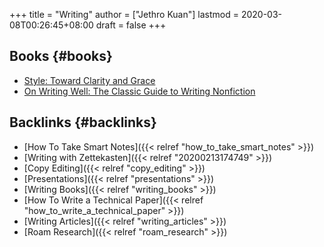 +++
title = "Writing"
author = ["Jethro Kuan"]
lastmod = 2020-03-08T00:26:45+08:00
draft = false
+++

## Books {#books}

-   [Style: Toward Clarity and Grace](https://www.amazon.com/Style-Clarity-Chicago-Writing-Publishing/dp/0226899152)
-   [On Writing Well: The Classic Guide to Writing Nonfiction](https://www.goodreads.com/book/show/53343.On%5FWriting%5FWell)


## Backlinks {#backlinks}

-   [How To Take Smart Notes]({{< relref "how_to_take_smart_notes" >}})
-   [Writing with Zettekasten]({{< relref "20200213174749" >}})
-   [Copy Editing]({{< relref "copy_editing" >}})
-   [Presentations]({{< relref "presentations" >}})
-   [Writing Books]({{< relref "writing_books" >}})
-   [How To Write a Technical Paper]({{< relref "how_to_write_a_technical_paper" >}})
-   [Writing Articles]({{< relref "writing_articles" >}})
-   [Roam Research]({{< relref "roam_research" >}})
